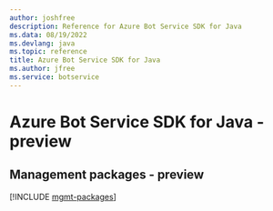 ```yaml
---
author: joshfree
description: Reference for Azure Bot Service SDK for Java
ms.data: 08/19/2022
ms.devlang: java
ms.topic: reference
title: Azure Bot Service SDK for Java
ms.author: jfree
ms.service: botservice
---
```

# Azure Bot Service SDK for Java - preview

## Management packages - preview
[!INCLUDE [mgmt-packages](bot-service-mgmt-index.md)]